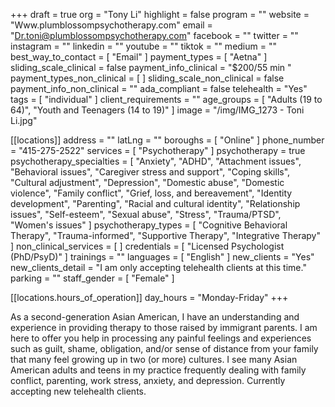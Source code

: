 +++
draft = true
org = "Tony Li"
highlight = false
program = ""
website = "Www.plumblossompsychotherapy.com"
email = "Dr.toni@plumblossompsychotherapy.com"
facebook = ""
twitter = ""
instagram = ""
linkedin = ""
youtube = ""
tiktok = ""
medium = ""
best_way_to_contact = [ "Email" ]
payment_types = [ "Aetna" ]
sliding_scale_clinical = false
payment_info_clinical = "$200/55 min "
payment_types_non_clinical = [ ]
sliding_scale_non_clinical = false
payment_info_non_clinical = ""
ada_compliant = false
telehealth = "Yes"
tags = [ "individual" ]
client_requirements = ""
age_groups = [ "Adults (19 to 64)", "Youth and Teenagers (14 to 19)" ]
image = "/img/IMG_1273 - Toni Li.jpg"

[[locations]]
address = ""
latLng = ""
boroughs = [ "Online" ]
phone_number = "415-275-2522"
services = [ "Psychotherapy" ]
psychotherapy = true
psychotherapy_specialties = [
  "Anxiety",
  "ADHD",
  "Attachment issues",
  "Behavioral issues",
  "Caregiver stress and support",
  "Coping skills",
  "Cultural adjustment",
  "Depression",
  "Domestic abuse",
  "Domestic violence",
  "Family conflict",
  "Grief, loss, and bereavement",
  "Identity development",
  "Parenting",
  "Racial and cultural identity",
  "Relationship issues",
  "Self-esteem",
  "Sexual abuse",
  "Stress",
  "Trauma/PTSD",
  "Women's issues"
]
psychotherapy_types = [
  "Cognitive Behavioral Therapy",
  "Trauma-informed",
  "Supportive Therapy",
  "Integrative Therapy"
]
non_clinical_services = [ ]
credentials = [ "Licensed Psychologist (PhD/PsyD)" ]
trainings = ""
languages = [ "English" ]
new_clients = "Yes"
new_clients_detail = "I am only accepting telehealth clients at this time."
parking = ""
staff_gender = [ "Female" ]

  [[locations.hours_of_operation]]
  day_hours = "Monday-Friday"
+++

As a second-generation Asian American, I have an understanding and experience in providing therapy to those raised by immigrant parents. I am here to offer you help in processing any painful feelings and experiences such as guilt, shame, obligation, and/or sense of distance from your family that many feel growing up in two (or more) cultures. I see many Asian American adults and teens in my practice frequently dealing with family conflict, parenting, work stress, anxiety, and depression. Currently accepting new telehealth clients.
